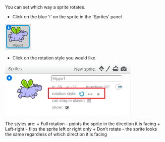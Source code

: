 You can set which way a sprite rotates.

+ Click on the blue 'i' on the sprite in the 'Sprites' panel

![Click on the i](images/click-i.png)

+ Click on the rotation style you would like.

![Different rotation style](images/rotation-style.png)

The styles are:
    + Full rotation - points the sprite in the direction it is facing
    + Left-right - flips the sprite left or right only
    + Don't rotate - the sprite looks the same regardless of which direction it is facing
